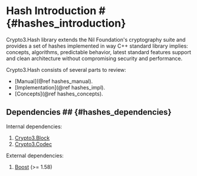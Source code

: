 # Hash Introduction # {#hashes_introduction}

Crypto3.Hash library extends the Nil Foundation's cryptography suite and provides a set of hashes 
 implemented in way C++ standard library implies: concepts, algorithms, predictable behavior, latest standard features support and clean architecture without compromising security and performance.
 
Crypto3.Hash consists of several parts to review:
* [Manual](@ref hashes_manual).
* [Implementation](@ref hashes_impl).
* [Concepts](@ref hashes_concepts).

## Dependencies ## {#hashes_dependencies}

Internal dependencies:
1. [Crypto3.Block](https://github.com/nilfoundation/block.git)
2. [Crypto3.Codec](https://github.com/nilfoundation/codec.git)

External dependencies:
1. [Boost](https://boost.org) (>= 1.58)